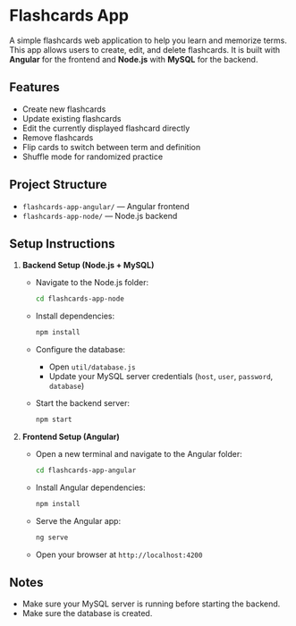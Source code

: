 # Flashcards App

A simple flashcards web application to help you learn and memorize terms. This app allows users to create, edit, and delete flashcards. It is built with **Angular** for the frontend and **Node.js** with **MySQL** for the backend.

## Features

- Create new flashcards
- Update existing flashcards
- Edit the currently displayed flashcard directly
- Remove flashcards
- Flip cards to switch between term and definition
- Shuffle mode for randomized practice

## Project Structure

- `flashcards-app-angular/` — Angular frontend
- `flashcards-app-node/` — Node.js backend

## Setup Instructions

1. **Backend Setup (Node.js + MySQL)**

   - Navigate to the Node.js folder:

     ```bash
     cd flashcards-app-node
     ```

   - Install dependencies:

     ```bash
     npm install
     ```

   - Configure the database:

     - Open `util/database.js`
     - Update your MySQL server credentials (`host`, `user`, `password`, `database`)

   - Start the backend server:

     ```bash
     npm start
     ```

2. **Frontend Setup (Angular)**

   - Open a new terminal and navigate to the Angular folder:

     ```bash
     cd flashcards-app-angular
     ```

   - Install Angular dependencies:

     ```bash
     npm install
     ```

   - Serve the Angular app:

     ```bash
     ng serve
     ```

   - Open your browser at `http://localhost:4200`

## Notes

- Make sure your MySQL server is running before starting the backend.
- Make sure the database is created.


